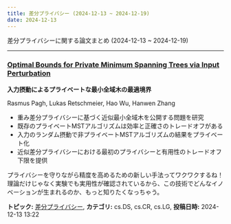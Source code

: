 ```yaml
---
title: 差分プライバシー (2024-12-13 ~ 2024-12-19)
date: 2024-12-13
---
```


差分プライバシーに関する論文まとめ (2024-12-13 ~ 2024-12-19)


- - -

### [Optimal Bounds for Private Minimum Spanning Trees via Input Perturbation](http://arxiv.org/abs/2412.10130)

**入力摂動によるプライベートな最小全域木の最適境界**

Rasmus Pagh, Lukas Retschmeier, Hao Wu, Hanwen Zhang

- 重み差分プライバシーに基づく近似最小全域木を公開する問題を研究
- 既存のプライベートMSTアルゴリズムは効率と正確さのトレードオフがある
- 入力のランダム摂動で非プライベートMSTアルゴリズムの結果をプライベート化
- 近似差分プライバシーにおける最初のプライバシーと有用性のトレードオフ下限を提供

プライバシーを守りながら精度を高めるための新しい手法ってワクワクするね！理論だけじゃなく実験でも実用性が確認されているから、この技術でどんなイノベーションが生まれるのか、もっと知りたくなっちゃう。



**トピック:** [差分プライバシー](../../dp), **カテゴリ:** cs.DS, cs.CR, cs.LG, **投稿日時:** 2024-12-13 13:22
